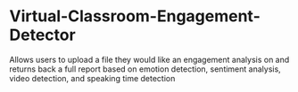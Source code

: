 # Virtual-Classroom-Engagement-Detector
 Allows users to upload a file they would like an engagement analysis on and returns back a full report based on emotion detection, sentiment analysis, video detection, and speaking time detection
